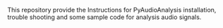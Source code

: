 This repository provide the Instructions for PyAudioAnalysis installation, trouble shooting and some sample code for analysis audio signals.
